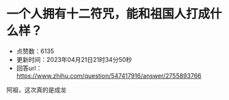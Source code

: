 # 一个人拥有十二符咒，能和祖国人打成什么样？
- 点赞数：6135
- 更新时间：2023年04月21日21时34分50秒
- 回答url：https://www.zhihu.com/question/547417916/answer/2755893766
<body>
 <p data-pid="LmwxW03A">阿祖，这次真的是成龙</p>
</body>